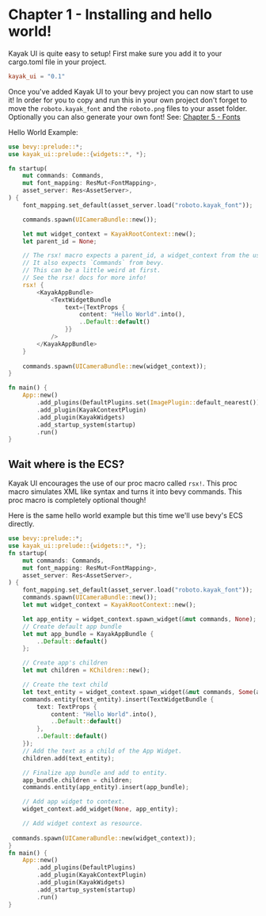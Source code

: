 # Chapter 1 - Installing and hello world!
Kayak UI is quite easy to setup! First make sure you add it to your cargo.toml file in your project. 

```toml
kayak_ui = "0.1"
```

Once you've added Kayak UI to your bevy project you can now start to use it! In order for you to copy and run this in your own project don't forget to move the `roboto.kayak_font` and the `roboto.png` files to your asset folder. Optionally you can also generate your own font! See: [Chapter 5 - Fonts](./chapter_5.md)

Hello World Example:
```rust
use bevy::prelude::*;
use kayak_ui::prelude::{widgets::*, *};

fn startup(
    mut commands: Commands,
    mut font_mapping: ResMut<FontMapping>,
    asset_server: Res<AssetServer>,
) {
    font_mapping.set_default(asset_server.load("roboto.kayak_font"));

    commands.spawn(UICameraBundle::new());

    let mut widget_context = KayakRootContext::new();
    let parent_id = None;

    // The rsx! macro expects a parent_id, a widget_context from the user.
    // It also expects `Commands` from bevy.
    // This can be a little weird at first. 
    // See the rsx! docs for more info!
    rsx! {
        <KayakAppBundle>
            <TextWidgetBundle
                text={TextProps {
                    content: "Hello World".into(),
                    ..Default::default()
                }}
            />
        </KayakAppBundle>
    }
    
    commands.spawn(UICameraBundle::new(widget_context));
}

fn main() {
    App::new()
        .add_plugins(DefaultPlugins.set(ImagePlugin::default_nearest()))
        .add_plugin(KayakContextPlugin)
        .add_plugin(KayakWidgets)
        .add_startup_system(startup)
        .run()
}
```

## Wait where is the ECS?
Kayak UI encourages the use of our proc macro called `rsx!`. This proc macro simulates XML like syntax and turns it into bevy commands. This proc macro is completely optional though!

Here is the same hello world example but this time we'll use bevy's ECS directly.

```rust
use bevy::prelude::*;
use kayak_ui::prelude::{widgets::*, *};
fn startup(
    mut commands: Commands,
    mut font_mapping: ResMut<FontMapping>,
    asset_server: Res<AssetServer>,
) {
    font_mapping.set_default(asset_server.load("roboto.kayak_font"));
    commands.spawn(UICameraBundle::new());
    let mut widget_context = KayakRootContext::new();

    let app_entity = widget_context.spawn_widget(&mut commands, None);
    // Create default app bundle
    let mut app_bundle = KayakAppBundle {
        ..Default::default()
    };

    // Create app's children
    let mut children = KChildren::new();

    // Create the text child
    let text_entity = widget_context.spawn_widget(&mut commands, Some(app_entity));
    commands.entity(text_entity).insert(TextWidgetBundle {
        text: TextProps {
            content: "Hello World".into(),
            ..Default::default()
        },
        ..Default::default()
    });
    // Add the text as a child of the App Widget.
    children.add(text_entity);

    // Finalize app bundle and add to entity.
    app_bundle.children = children;
    commands.entity(app_entity).insert(app_bundle);

    // Add app widget to context.
    widget_context.add_widget(None, app_entity);

    // Add widget context as resource.
    
 commands.spawn(UICameraBundle::new(widget_context));
}
fn main() {
    App::new()
        .add_plugins(DefaultPlugins)
        .add_plugin(KayakContextPlugin)
        .add_plugin(KayakWidgets)
        .add_startup_system(startup)
        .run()
}

```
